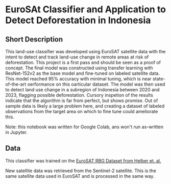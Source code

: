 # EuroSAt Classifier and Application to Detect Deforestation in Indonesia

## Short Description

This land-use classifier was developed using EuroSAT satellite data with the intent to detect and track land-use change in remote areas at risk of deforestation. This project is a first pass and should be seen as a proof of concept. The final model was constructed using transfer learning with ResNet-152v2 as the base model and fine-tuned on labeled satellite data. This model reached 95% accuracy with minimal tuning, which is near state-of-the-art oerformance on this oarticular dataset. The model was then used to detect land use change in a subregion of Indonesia between 2020 and 2023, flagging possible deforestation. Cursory inspetion of the results indicate that the algorithm is far from perfect, but shows promise. Out of sample data is likely a large problem here, and creating a dataset of labeled observations from the target area on which to fine tune could ameliorate this.

Note: this notebook was written for Google Colab, ans won't run as-written in Jupyter.

## Data

This classifier was trained on the [EuroSAT RBG Dataset from Helber et. al.](https://github.com/phelber/EuroSAT)

New satellite data was retrieved from the Sentinel-2 satellite. This is the same satellite data used in EuroSAT and is processed in the same way.

